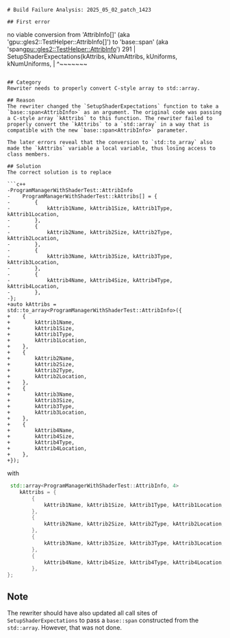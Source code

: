 ```
# Build Failure Analysis: 2025_05_02_patch_1423

## First error

```
no viable conversion from 'AttribInfo[]' (aka 'gpu::gles2::TestHelper::AttribInfo[]') to 'base::span<AttribInfo>' (aka 'span<gpu::gles2::TestHelper::AttribInfo>')
  291 |     SetupShaderExpectations(kAttribs, kNumAttribs, kUniforms, kNumUniforms,
      |                             ^~~~~~~~
```

## Category
Rewriter needs to properly convert C-style array to std::array.

## Reason
The rewriter changed the `SetupShaderExpectations` function to take a `base::span<AttribInfo>` as an argument. The original code was passing a C-style array `kAttribs` to this function. The rewriter failed to properly convert the `kAttribs` to a `std::array` in a way that is compatible with the new `base::span<AttribInfo>` parameter.

The later errors reveal that the conversion to `std::to_array` also made the `kAttribs` variable a local variable, thus losing access to class members.

## Solution
The correct solution is to replace

```c++
-ProgramManagerWithShaderTest::AttribInfo
-    ProgramManagerWithShaderTest::kAttribs[] = {
-        {
-            kAttrib1Name, kAttrib1Size, kAttrib1Type, kAttrib1Location,
-        },
-        {
-            kAttrib2Name, kAttrib2Size, kAttrib2Type, kAttrib2Location,
-        },
-        {
-            kAttrib3Name, kAttrib3Size, kAttrib3Type, kAttrib3Location,
-        },
-        {
-            kAttrib4Name, kAttrib4Size, kAttrib4Type, kAttrib4Location,
-        },
-};
+auto kAttribs = std::to_array<ProgramManagerWithShaderTest::AttribInfo>({
+    {
+        kAttrib1Name,
+        kAttrib1Size,
+        kAttrib1Type,
+        kAttrib1Location,
+    },
+    {
+        kAttrib2Name,
+        kAttrib2Size,
+        kAttrib2Type,
+        kAttrib2Location,
+    },
+    {
+        kAttrib3Name,
+        kAttrib3Size,
+        kAttrib3Type,
+        kAttrib3Location,
+    },
+    {
+        kAttrib4Name,
+        kAttrib4Size,
+        kAttrib4Type,
+        kAttrib4Location,
+    },
+});
```

with

```c++
 std::array<ProgramManagerWithShaderTest::AttribInfo, 4>
    kAttribs = {
        {
            kAttrib1Name, kAttrib1Size, kAttrib1Type, kAttrib1Location,
        },
        {
            kAttrib2Name, kAttrib2Size, kAttrib2Type, kAttrib2Location,
        },
        {
            kAttrib3Name, kAttrib3Size, kAttrib3Type, kAttrib3Location,
        },
        {
            kAttrib4Name, kAttrib4Size, kAttrib4Type, kAttrib4Location,
        },
};
```

## Note
The rewriter should have also updated all call sites of `SetupShaderExpectations` to pass a `base::span` constructed from the `std::array`. However, that was not done.